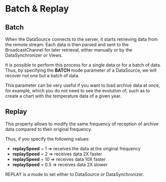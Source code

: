 # Batch & Replay

## Batch
When the DataSource connects to the server, it starts retrieving data from the remote stream. Each data is then parsed 
and sent to the BroadcastChannel for later retrieval, either manually or by the DataSynchronizer or Views.

It is possible to perform this process for a single data or for a batch of data. Thus, by specifying the **BATCH** mode 
parameter of a DataSource, we will recover not one but a batch of data.

This parameter can be very useful if you want to load archive data at once, for example, which you do not need to see 
the evolution of, such as to create a chart with the temperature data of a given year.

## Replay

This property allows to modify the same frequency of reception of archive data compared to their original frequency.

Thus, if you specify the following values:
 
 - **replaySpeed** = 1 => receives the data at the original frequency
 - **replaySpeed** = 2 => receives data 2X faster
 - **replaySpeed** = 10 => receives data 10X faster
 - **replaySpeed** = 0.5 => receives data 2X slower

REPLAY is a mode to set either to DataSource or DataSynchronizer.
